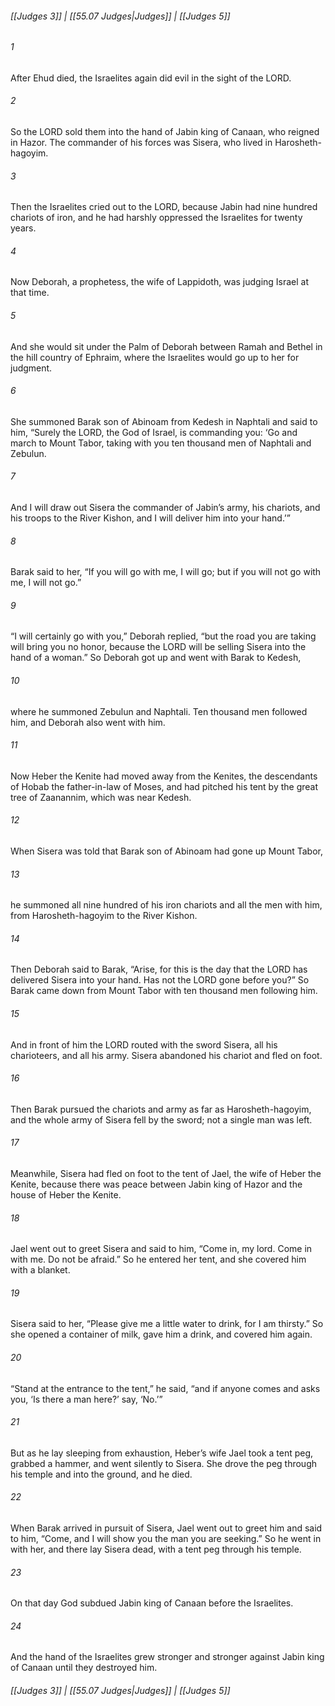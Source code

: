 
###### [[Judges 3]] | [[55.07 Judges|Judges]] | [[Judges 5]]

###### 1
After Ehud died, the Israelites again did evil in the sight of the LORD.
###### 2
So the LORD sold them into the hand of Jabin king of Canaan, who reigned in Hazor. The commander of his forces was Sisera, who lived in Harosheth-hagoyim.
###### 3
Then the Israelites cried out to the LORD, because Jabin had nine hundred chariots of iron, and he had harshly oppressed the Israelites for twenty years.
###### 4
Now Deborah, a prophetess, the wife of Lappidoth, was judging Israel at that time.
###### 5
And she would sit under the Palm of Deborah between Ramah and Bethel in the hill country of Ephraim, where the Israelites would go up to her for judgment.
###### 6
She summoned Barak son of Abinoam from Kedesh in Naphtali and said to him, “Surely the LORD, the God of Israel, is commanding you: ‘Go and march to Mount Tabor, taking with you ten thousand men of Naphtali and Zebulun.
###### 7
And I will draw out Sisera the commander of Jabin’s army, his chariots, and his troops to the River Kishon, and I will deliver him into your hand.’”
###### 8
Barak said to her, “If you will go with me, I will go; but if you will not go with me, I will not go.”
###### 9
“I will certainly go with you,” Deborah replied, “but the road you are taking will bring you no honor, because the LORD will be selling Sisera into the hand of a woman.” So Deborah got up and went with Barak to Kedesh,
###### 10
where he summoned Zebulun and Naphtali. Ten thousand men followed him, and Deborah also went with him.
###### 11
Now Heber the Kenite had moved away from the Kenites, the descendants of Hobab the father-in-law of Moses, and had pitched his tent by the great tree of Zaanannim, which was near Kedesh.
###### 12
When Sisera was told that Barak son of Abinoam had gone up Mount Tabor,
###### 13
he summoned all nine hundred of his iron chariots and all the men with him, from Harosheth-hagoyim to the River Kishon.
###### 14
Then Deborah said to Barak, “Arise, for this is the day that the LORD has delivered Sisera into your hand. Has not the LORD gone before you?” So Barak came down from Mount Tabor with ten thousand men following him.
###### 15
And in front of him the LORD routed with the sword Sisera, all his charioteers, and all his army. Sisera abandoned his chariot and fled on foot.
###### 16
Then Barak pursued the chariots and army as far as Harosheth-hagoyim, and the whole army of Sisera fell by the sword; not a single man was left.
###### 17
Meanwhile, Sisera had fled on foot to the tent of Jael, the wife of Heber the Kenite, because there was peace between Jabin king of Hazor and the house of Heber the Kenite.
###### 18
Jael went out to greet Sisera and said to him, “Come in, my lord. Come in with me. Do not be afraid.” So he entered her tent, and she covered him with a blanket.
###### 19
Sisera said to her, “Please give me a little water to drink, for I am thirsty.” So she opened a container of milk, gave him a drink, and covered him again.
###### 20
“Stand at the entrance to the tent,” he said, “and if anyone comes and asks you, ‘Is there a man here?’ say, ‘No.’”
###### 21
But as he lay sleeping from exhaustion, Heber’s wife Jael took a tent peg, grabbed a hammer, and went silently to Sisera. She drove the peg through his temple and into the ground, and he died.
###### 22
When Barak arrived in pursuit of Sisera, Jael went out to greet him and said to him, “Come, and I will show you the man you are seeking.” So he went in with her, and there lay Sisera dead, with a tent peg through his temple.
###### 23
On that day God subdued Jabin king of Canaan before the Israelites.
###### 24
And the hand of the Israelites grew stronger and stronger against Jabin king of Canaan until they destroyed him.

###### [[Judges 3]] | [[55.07 Judges|Judges]] | [[Judges 5]]
